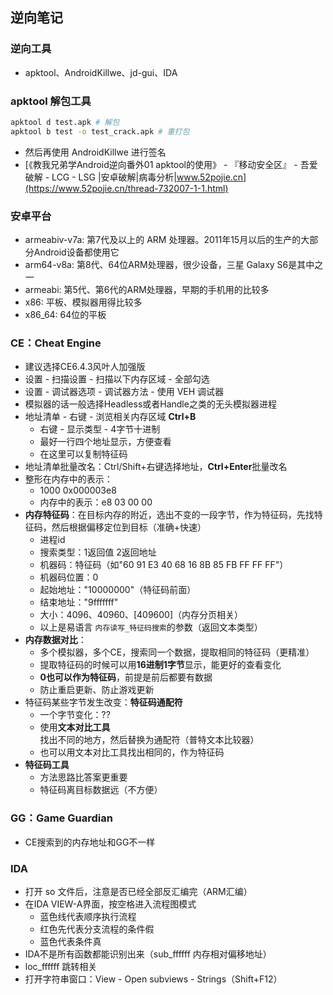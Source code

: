 ## 逆向笔记

### 逆向工具

* apktool、AndroidKillwe、jd-gui、IDA

### apktool 解包工具

```sh
apktool d test.apk # 解包
apktool b test -o test_crack.apk # 重打包
```

* 然后再使用 AndroidKillwe 进行签名
* [《教我兄弟学Android逆向番外01 apktool的使用》 - 『移动安全区』 - 吾爱破解 - LCG - LSG |安卓破解|病毒分析|www.52pojie.cn](https://www.52pojie.cn/thread-732007-1-1.html)

### 安卓平台

* armeabiv-v7a: 第7代及以上的 ARM 处理器。2011年15月以后的生产的大部分Android设备都使用它
* arm64-v8a: 第8代、64位ARM处理器，很少设备，三星 Galaxy S6是其中之一
* armeabi: 第5代、第6代的ARM处理器，早期的手机用的比较多
* x86: 平板、模拟器用得比较多
* x86_64: 64位的平板

### CE：Cheat Engine

* 建议选择CE6.4.3风叶人加强版
* 设置 - 扫描设置 - 扫描以下内存区域 - 全部勾选
* 设置 - 调试器选项 - 调试器方法 - 使用 VEH 调试器
* 模拟器的话一般选择Headless或者Handle之类的无头模拟器进程
* 地址清单 - 右键 - 浏览相关内存区域 **Ctrl+B**
  * 右键 - 显示类型 - 4字节十进制
  * 最好一行四个地址显示，方便查看
  * 在这里可以复制特征码
* 地址清单批量改名：Ctrl/Shift+右键选择地址，**Ctrl+Enter**批量改名
* 整形在内存中的表示：
  * 1000 0x000003e8
  * 内存中的表示：e8 03 00 00
* **内存特征码**：在目标内存的附近，选出不变的一段字节，作为特征码，先找特征码，然后根据偏移定位到目标（准确+快速）
  * 进程id
  * 搜索类型：1返回值 2返回地址
  * 机器码：特征码（如"60 91 E3 40 68 16 8B 85 FB FF FF FF"）
  * 机器码位置：0
  * 起始地址："10000000"（特征码前面）
  * 结束地址："9fffffff"
  * 大小：4096、40960、[409600]（内存分页相关）
  * 以上是易语言 `内存读写_特征码搜索`的参数（返回文本类型）
* **内存数据对比**：
  * 多个模拟器，多个CE，搜索同一个数据，提取相同的特征码（更精准）
  * 提取特征码的时候可以用**16进制1字节**显示，能更好的查看变化
  * **0也可以作为特征码**，前提是前后都要有数据
  * 防止重启更新、防止游戏更新
* 特征码某些字节发生改变：**特征码通配符**
  * 一个字节变化：??
  * 使用**文本对比工具**找出不同的地方，然后替换为通配符（普特文本比较器）
  * 也可以用文本对比工具找出相同的，作为特征码
* **特征码工具**
  * 方法思路比答案更重要
  * 特征码离目标数据远（不方便）

### GG：Game Guardian

* CE搜索到的内存地址和GG不一样

### IDA

* 打开 so 文件后，注意是否已经全部反汇编完（ARM汇编）
* 在IDA VIEW-A界面，按空格进入流程图模式
  * 蓝色线代表顺序执行流程
  * 红色先代表分支流程的条件假
  * 蓝色代表条件真
* IDA不是所有函数都能识别出来（sub_ffffff 内存相对偏移地址）
* loc_ffffff 跳转相关
* 打开字符串窗口：View - Open subviews - Strings（Shift+F12）